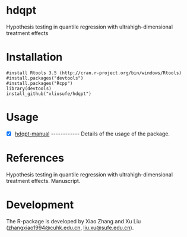 # hdqpt

Hypothesis testing in quantile regression with ultrahigh-dimensional treatment effects

# Installation

    #install Rtools 3.5 (http://cran.r-project.org/bin/windows/Rtools)
    #install.packages("devtools")
    #install.packages("Rcpp")
    library(devtools)
    install_github("xliusufe/hdqpt")

# Usage

   - [x] [hdqpt-manual](https://github.com/xliusufe/hdqpt/blob/main/inst/hdqpt-manual.pdf) ------------ Details of the usage of the package.

# References

Hypothesis testing in quantile regression with ultrahigh-dimensional treatment effects. Manuscript.

# Development

The R-package is developed by Xiao Zhang and Xu Liu (zhangxiao1994@cuhk.edu.cn, liu.xu@sufe.edu.cn).
